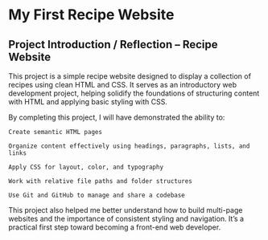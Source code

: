 # My First Recipe Website

## Project Introduction / Reflection – Recipe Website

This project is a simple recipe website designed to display a collection of recipes using clean HTML and CSS. It serves as an introductory web development project, helping solidify the foundations of structuring content with HTML and applying basic styling with CSS.

By completing this project, I will have demonstrated the ability to:

    Create semantic HTML pages

    Organize content effectively using headings, paragraphs, lists, and links

    Apply CSS for layout, color, and typography

    Work with relative file paths and folder structures

    Use Git and GitHub to manage and share a codebase

This project also helped me better understand how to build multi-page websites and the importance of consistent styling and navigation. It’s a practical first step toward becoming a front-end web developer.